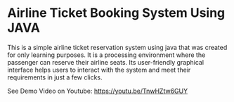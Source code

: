 # Airline Ticket Booking System Using JAVA
 This is a simple airline ticket reservation system using java that was created for only learning purposes. It is a processing environment where the passenger can reserve their airline seats. Its user-friendly graphical interface helps users to interact with the system and meet their requirements in just a few clicks.
 
See Demo Video on Youtube: https://youtu.be/TnwHZtw6GUY
